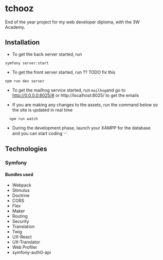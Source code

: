 # tchooz

End of the year project for my web developer diploma, with the 3W Academy.

## Installation

- To get the back server started, run

```
symfony server:start
```

- To get the front server started, run ?? TODO fix this

```
npm run dev server
```

- To get the mailhog service started, run
  `mailhog`and go to http://0.0.0.0:8025/# or http://localhost:8025/ to get the
  emails

- If you are making any changes to the assets, run the command below so the 
  site is updated in real time 
```
  npm run watch
```

- During the development phase, launch your XAMPP for the database and you can
  start coding ˙ᵕ˙

## Technologies

### Symfony

#### Bundles used

- Webpack
- Stimulus
- Doctrine
- CORS
- Flex
- Maker
- Routing
- Security
- Translation
- Twig
- UX-React
- UX-Translator
- Web Profiler
- symfony-auth0-api
